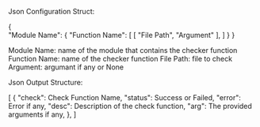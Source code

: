 Json Configuration Struct:

{    
    "Module Name": {
        "Function Name": [
            [
                "File Path",
                "Argument"
            ],
        ]
    }
}

Module Name: name of the module that contains the checker function 
Function Name: name of the checker function
File Path: file to check
Argument: argumant if any or None


Json Output Structure:

[
    {
        "check": Check Function Name,
        "status": Success or Failed,
        "error": Error if any,
        "desc": Description of the check function,
        "arg": The provided arguments if any,
    },
]
